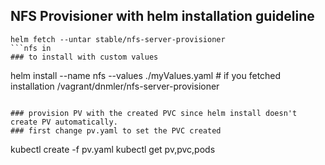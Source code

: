 ## NFS Provisioner with helm installation guideline
```
helm fetch --untar stable/nfs-server-provisioner
```nfs in
### to install with custom values
```
helm install --name nfs --values ./myValues.yaml # if you fetched installation /vagrant/dnmler/nfs-server-provisioner
```

### provision PV with the created PVC since helm install doesn't create PV automatically. 
### first change pv.yaml to set the PVC created
```
kubectl create -f pv.yaml
kubectl get pv,pvc,pods 
```